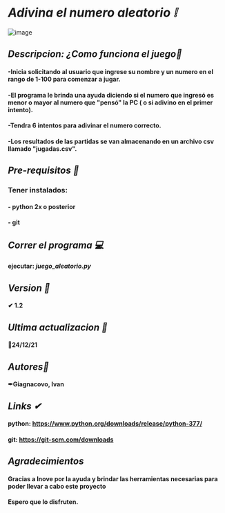 # _Adivina el numero aleatorio ❕_
 ![image](https://user-images.githubusercontent.com/93552640/147086592-555afd48-d2c1-4b6a-81fe-ed46a23f18f7.png)

## _Descripcion: ¿Como funciona el juego📢_
#### -Inicia solicitando al usuario que ingrese su nombre y un numero en el rango de 1-100 para comenzar a jugar.
#### -El programa le brinda una ayuda diciendo si el numero que ingresó es menor o mayor al numero que "pensó" la PC ( o si adivino en el primer intento).
#### -Tendra 6 intentos para adivinar el numero correcto.
#### -Los resultados de las partidas se van almacenando en un archivo csv llamado "jugadas.csv".

## _Pre-requisitos 📃_
### Tener instalados:
#### - python 2x o posterior
#### - git

## _Correr el programa 💻_
#### ejecutar:  *_juego_aleatorio.py_*

## _Version 🔗_
#### ✔ 1.2

## _Ultima actualizacion 🔧_
#### 📅24/12/21

## _Autores📌_
#### ✒Giagnacovo, Ivan

## _Links ✔_
#### python: https://www.python.org/downloads/release/python-377/
#### git: https://git-scm.com/downloads

## _Agradecimientos_
#### Gracias a Inove por la ayuda y brindar las herramientas necesarias para poder llevar a cabo este proyecto
#### Espero que lo disfruten.

